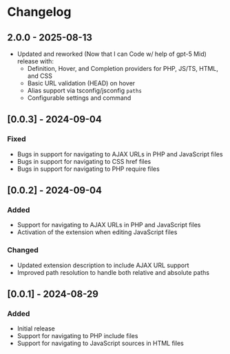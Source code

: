 # Changelog

## 2.0.0 - 2025-08-13
- Updated and reworked (Now that I can Code w/ help of gpt-5 Mid) release with:
  - Definition, Hover, and Completion providers for PHP, JS/TS, HTML, and CSS
  - Basic URL validation (HEAD) on hover
  - Alias support via tsconfig/jsconfig `paths`
  - Configurable settings and command

## [0.0.3] - 2024-09-04
### Fixed
- Bugs in support for navigating to AJAX URLs in PHP and JavaScript files
- Bugs in support for navigating to CSS href files
- Bugs in support for navigating to PHP require files

## [0.0.2] - 2024-09-04
### Added
- Support for navigating to AJAX URLs in PHP and JavaScript files
- Activation of the extension when editing JavaScript files

### Changed
- Updated extension description to include AJAX URL support
- Improved path resolution to handle both relative and absolute paths

## [0.0.1] - 2024-08-29
### Added
- Initial release
- Support for navigating to PHP include files
- Support for navigating to JavaScript sources in HTML files
